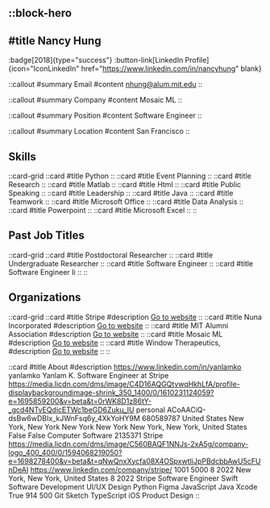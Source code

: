 ::block-hero
---
#title
Nancy Hung
---

:badge[2018]{type="success"}
:button-link[LinkedIn Profile]{icon="IconLinkedIn" href="https://www.linkedin.com/in/nancyhung" blank}

::callout
#summary
Email
#content
nhung@alum.mit.edu
::

::callout
#summary
Company
#content
Mosaic ML
::

::callout
#summary
Position
#content
Software Engineer
::

::callout
#summary
Location
#content
San Francisco
::

## Skills
::card-grid
::card
#title
Python
::
::card
#title
Event Planning
::
::card
#title
Research
::
::card
#title
Matlab
::
::card
#title
Html
::
::card
#title
Public Speaking
::
::card
#title
Leadership
::
::card
#title
Java
::
::card
#title
Teamwork
::
::card
#title
Microsoft Office
::
::card
#title
Data Analysis
::
::card
#title
Powerpoint
::
::card
#title
Microsoft Excel
::
::

## Past Job Titles
::card-grid
::card
#title
Postdoctoral Researcher
::
::card
#title
Undergraduate Researcher
::
::card
#title
Software Engineer
::
::card
#title
Software Engineer Ii
::
::

## Organizations
::card-grid
::card
#title
Stripe
#description
[Go to website](stripe.com)
::
::card
#title
Nuna Incorporated
#description
[Go to website](nuna.com)
::
::card
#title
MIT Alumni Association
#description
[Go to website](alum.mit.edu)
::
::card
#title
Mosaic ML
#description
[Go to website](mosaicml.com)
::
::card
#title
Window Therapeutics,
#description
[Go to website](windowtx.com)
::
::

::card
#title
About
#description
https://www.linkedin.com/in/yanlamko yanlamko Yanlam K. Software Engineer at Stripe https://media.licdn.com/dms/image/C4D16AQGQtvwqHkhLfA/profile-displaybackgroundimage-shrink_350_1400/0/1610231124059?e=1695859200&v=beta&t=0rWK8D1z86tY-_gcd4NTvEQdicETWc1beGD6Zuku_IU personal ACoAACiQ-dsBw6wDBIx_kJWnFsq6y_4XkYoHY9M 680589787 United States New York, New York New York New York New York, New York, United States False False Computer Software 2135371 Stripe https://media.licdn.com/dms/image/C560BAQF1NNJs-2xA5g/company-logo_400_400/0/1594068219050?e=1698278400&v=beta&t=qNwQnxXycfa08X4OSpxwtIiJpPBdcbbAwU5cFUnDeAI https://www.linkedin.com/company/stripe/ 1001 5000 8 2022 New York, New York, United States 8 2022 Stripe Software Engineer Swift Software Development UI/UX Design Python Figma JavaScript Java Xcode True 914 500 Git Sketch TypeScript iOS Product Design
::
